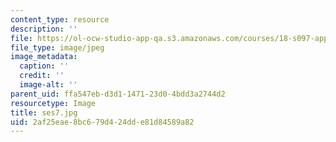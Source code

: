 ```yaml
---
content_type: resource
description: ''
file: https://ol-ocw-studio-app-qa.s3.amazonaws.com/courses/18-s097-applied-category-theory-january-iap-2019/2af25eae8bc679d424dde81d84589a82_ses7.jpg
file_type: image/jpeg
image_metadata:
  caption: ''
  credit: ''
  image-alt: ''
parent_uid: ffa547eb-d3d1-1471-23d0-4bdd3a2744d2
resourcetype: Image
title: ses7.jpg
uid: 2af25eae-8bc6-79d4-24dd-e81d84589a82
---
```

